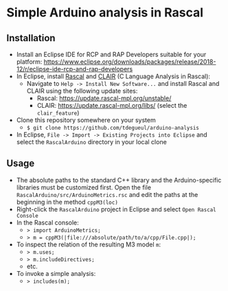 # Simple Arduino analysis in Rascal

## Installation

  - Install an Eclipse IDE for RCP and RAP Developers suitable for your platform: https://www.eclipse.org/downloads/packages/release/2018-12/r/eclipse-ide-rcp-and-rap-developers
  - In Eclipse, install [Rascal](https://www.rascal-mpl.org/) and [CLAIR](https://github.com/cwi-swat/clair) (C Language Analysis in Rascal):
    - Navigate to `Help -> Install New Software...` and install Rascal and CLAIR using the following update sites:
      - Rascal: https://update.rascal-mpl.org/unstable/
      - CLAIR: https://update.rascal-mpl.org/libs/ (select the `clair_feature`)
  - Clone this repository somewhere on your system
    - `$ git clone https://github.com/tdegueul/arduino-analysis`
  - In Eclipse, `File -> Import -> Existing Projects into Eclipse` and select the `RascalArduino` directory in your local clone
 
## Usage

  - The absolute paths to the standard C++ library and the Arduino-specific libraries must be customized first. Open the file `RascalArduino/src/ArduinoMetrics.rsc` and edit the paths at the beginning in the method `cppM3(loc)`
  - Right-click the `RascalArduino` project in Eclipse and select `Open Rascal Console`
  - In the Rascal console:
    - `> import ArduinoMetrics;`
    - `> m = cppM3(|file:///absolute/path/to/a/cpp/File.cpp|);`
  - To inspect the relation of the resulting M3 model `m`:
    - `> m.uses;`
    - `> m.includeDirectives;`
    - etc.
  - To invoke a simple analysis:
    - `> includes(m);`
    
